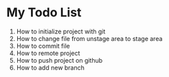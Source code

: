# My Todo List
1. How to initialize project with git
2. How to change file from unstage area to stage area
3. How to commit file
4. How to remote project
5. How to push project on github
6. How to add new branch

